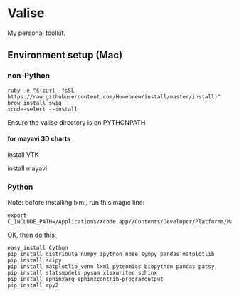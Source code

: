 Valise
======

My personal toolkit.

## Environment setup (Mac)

### non-Python

    ruby -e "$(curl -fsSL https://raw.githubusercontent.com/Homebrew/install/master/install)"
    brew install swig
    xcode-select --install

Ensure the valise directory is on PYTHONPATH

#### for mayavi 3D charts

install VTK

install mayavi

### Python

Note: before installing lxml, run this magic line:

    export C_INCLUDE_PATH=/Applications/Xcode.app//Contents/Developer/Platforms/MacOSX.platform/Developer/SDKs/MacOSX10.10.sdk/usr/include/libxml2:$C_INCLUDE_PATH

OK, then do this:

    easy_install Cython
    pip install distribute numpy ipython nose sympy pandas matplotlib 
    pip install scipy 
    pip install matplotlib_venn lxml pyteomics biopython pandas patsy 
    pip install statsmodels pysam xlsxwriter sphinx 
    pip install sphinxarg sphinxcontrib-programoutput
    pip install rpy2
